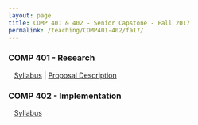 ```yaml
---
layout: page
title: COMP 401 & 402 - Senior Capstone - Fall 2017
permalink: /teaching/COMP401-402/fa17/
---
```


### COMP 401 - Research

&nbsp;&nbsp;&nbsp;[Syllabus](/teaching/COMP401-402/fa17/comp401-syllabus.pdf) |
[Proposal Description](/teaching/COMP401-402/fa17/comp401-proposal.pdf)  

### COMP 402 - Implementation

&nbsp;&nbsp;&nbsp;[Syllabus](/teaching/COMP401-402/fa17/comp402-syllabus.pdf)  
